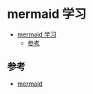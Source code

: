 # mermaid 学习

- [mermaid 学习](#mermaid-学习)
  - [参考](#参考)

## 参考

- [mermaid](https://mermaid-js.github.io/mermaid/#/)
